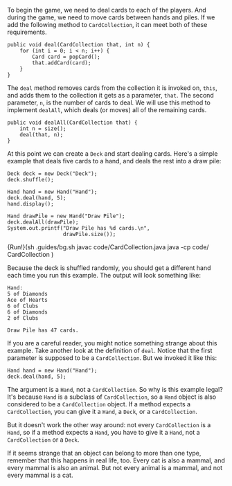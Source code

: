 To begin the game, we need to deal cards to each of the players.
And during the game, we need to move cards between hands and piles.
If we add the following method to `CardCollection`, it can meet both of these requirements.

```code
public void deal(CardCollection that, int n) {
    for (int i = 0; i < n; i++) {
        Card card = popCard();
        that.addCard(card);
    }
}
```

The `deal` method removes cards from the collection it is invoked on, `this`, and adds them to the collection it gets as a parameter, `that`.
The second parameter, `n`, is the number of cards to deal.
We will use this method to implement `dealAll`, which deals (or moves) all of the remaining cards.

```code
public void dealAll(CardCollection that) {
    int n = size();
    deal(that, n);
}
```

At this point we can create a `Deck` and start dealing cards.
Here's a simple example that deals five cards to a hand, and deals the rest into a draw pile:

```code
Deck deck = new Deck("Deck");
deck.shuffle();

Hand hand = new Hand("Hand");
deck.deal(hand, 5);
hand.display();

Hand drawPile = new Hand("Draw Pile");
deck.dealAll(drawPile);
System.out.printf("Draw Pile has %d cards.\n",
                  drawPile.size());
```

{Run!}(sh .guides/bg.sh javac code/CardCollection.java java -cp code/ CardCollection )


Because the deck is shuffled randomly, you should get a different hand each time you run this example.
The output will look something like:

```code
Hand:
5 of Diamonds
Ace of Hearts
6 of Clubs
6 of Diamonds
2 of Clubs

Draw Pile has 47 cards.
```

If you are a careful reader, you might notice something strange about this example.
Take another look at the definition of `deal`.
Notice that the first parameter is supposed to be a `CardCollection`.
But we invoked it like this:

```code
Hand hand = new Hand("Hand");
deck.deal(hand, 5);
```

The argument is a `Hand`, not a `CardCollection`.
So why is this example legal?
It's because `Hand` is a subclass of `CardCollection`, so a `Hand` object is also considered to be a `CardCollection` object.
If a method expects a `CardCollection`, you can give it a `Hand`, a `Deck`, or a `CardCollection`.

But it doesn't work the other way around: not every `CardCollection` is a `Hand`, so if a method expects a `Hand`, you have to give it a `Hand`, not a `CardCollection` or a `Deck`.

If it seems strange that an object can belong to more than one type, remember that this happens in real life, too.
Every cat is also a mammal, and every mammal is also an animal.
But not every animal is a mammal, and not every mammal is a cat.